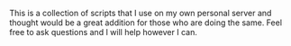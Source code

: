 This is a collection of scripts that I use on my own personal server and thought would be a great addition for those who are doing the same. Feel free to ask questions and I will help however I can.

